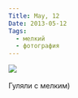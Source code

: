 ```yaml
---
Title: May, 12
Date: 2013-05-12
Tags: 
  - мелкий
  - фотография
---
```


<div class="text"><img src="https://dl.dropboxusercontent.com/u/140528/site/bubbles-120513.jpg" /><br /><br />
Гуляли с мелким)</div>